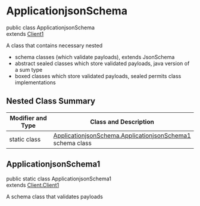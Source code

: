 # ApplicationjsonSchema
public class ApplicationjsonSchema<br>
extends [Client1](../../../../../components/schemas/Client.md#client)

A class that contains necessary nested
- schema classes (which validate payloads), extends JsonSchema
- abstract sealed classes which store validated payloads, java version of a sum type
- boxed classes which store validated payloads, sealed permits class implementations

## Nested Class Summary
| Modifier and Type | Class and Description |
| ----------------- | ---------------------- |
| static class | [ApplicationjsonSchema.ApplicationjsonSchema1](#applicationjsonschema1)<br> schema class |

## ApplicationjsonSchema1
public static class ApplicationjsonSchema1<br>
extends [Client.Client1](../../../../../components/schemas/Client.md#client1)

A schema class that validates payloads
